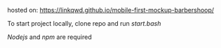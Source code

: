 hosted on: https://linkqwd.github.io/mobile-first-mockup-barbershoop/

To start project locally, clone repo and run *start.bash*

*Nodejs* and *npm* are required 